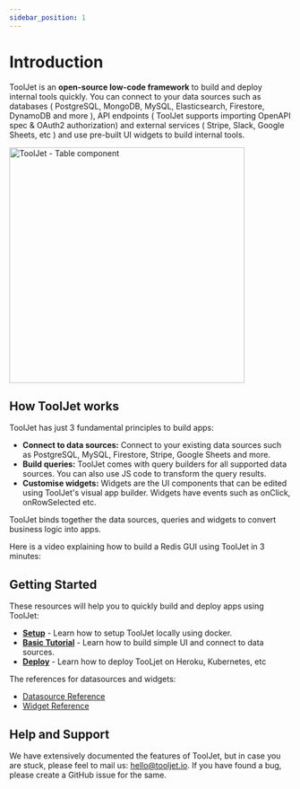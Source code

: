 ```yaml
---
sidebar_position: 1
---
```


# Introduction

ToolJet is an **open-source low-code framework** to build and deploy internal tools quickly. You can connect to your data sources such as databases ( PostgreSQL, MongoDB, MySQL, Elasticsearch, Firestore, DynamoDB and more ), API endpoints ( ToolJet supports importing OpenAPI spec & OAuth2 authorization) and external services ( Stripe, Slack, Google Sheets, etc ) and use pre-built UI widgets to build internal tools.

<img class="screenshot-full" src="/img/tutorial/adding-widget/table.gif" alt="ToolJet - Table component" height="420"/>

## How ToolJet works

ToolJet has just 3 fundamental principles to build apps:

- **Connect to data sources:** Connect to your existing data sources such as PostgreSQL, MySQL, Firestore, Stripe, Google Sheets and more.
- **Build queries:** ToolJet comes with query builders for all supported data sources. You can also use JS code to transform the query results.
- **Customise widgets:** Widgets are the UI components that can be edited using ToolJet's visual app builder. Widgets have events such as onClick, onRowSelected etc.

ToolJet binds together the data sources, queries and widgets to convert business logic into apps. 

Here is a video explaining how to build a Redis GUI using ToolJet in 3 minutes:

## Getting Started

These resources will help you to quickly build and deploy apps using ToolJet:

- **[Setup](/docs/setup/architecture)** - Learn how to setup ToolJet locally using docker.
- **[Basic Tutorial](/docs/tutorial/creating-app)** - Learn how to build simple UI and connect to data sources.
- **[Deploy](/docs/contributing-guide/setup/docker)** - Learn how to deploy TooLjet on Heroku, Kubernetes, etc 

The references for datasources and widgets:

- [Datasource Reference](/docs/data-sources/redis)
- [Widget Reference](/docs/widgets/table)

## Help and Support
We have extensively documented the features of ToolJet, but in case you are stuck, please feel to mail us: hello@tooljet.io. 
If you have found a bug, please create a GitHub issue for the same. 
